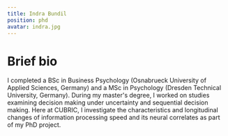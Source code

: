 ```yaml
---
title: Indra Bundil
position: phd
avatar: indra.jpg
---
```


# Brief bio

I completed a BSc in Business Psychology (Osnabrueck University of Applied Sciences, Germany) and a MSc in Psychology (Dresden Technical University, Germany). During my master's degree, I worked on studies examining decision making under uncertainty and sequential decision making. Here at CUBRIC, I investigate the characteristics and longitudinal changes of information processing speed and its neural correlates as part of my PhD project.